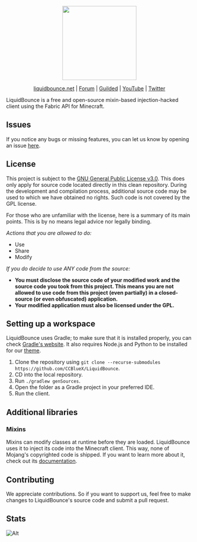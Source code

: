 <div align="center">
<p>
    <img width="200" src="https://raw.githubusercontent.com/CCBlueX/LiquidCloud/master/LiquidBounce/liquidbounceLogo.svg">
</p>

[liquidbounce.net](https://liquidbounce.net) |
[Forum](https://forums.ccbluex.net) |
[Guilded](https://guilded.gg/CCBlueX) |
[YouTube](https://youtube.com/CCBlueX) |
[Twitter](https://twitter.com/CCBlueX)
</div>

LiquidBounce is a free and open-source mixin-based injection-hacked client using the Fabric API for Minecraft.

## Issues

If you notice any bugs or missing features, you can let us know by opening an
issue [here](https://github.com/CCBlueX/LiquidBounce/issues).

## License

This project is subject to the [GNU General Public License v3.0](https://www.gnu.org/licenses/gpl-3.0.en.html). This
does only apply for source code located directly in this clean repository. During the development and compilation
process, additional source code may be used to which we have obtained no rights. Such code is not covered by the GPL
license.

For those who are unfamiliar with the license, here is a summary of its main points. This is by no means legal advice
nor legally binding.

*Actions that you are allowed to do:*

- Use
- Share
- Modify

*If you do decide to use ANY code from the source:*

- **You must disclose the source code of your modified work and the source code you took from this project. This means
  you are not allowed to use code from this project (even partially) in a closed-source (or even obfuscated)
  application.**
- **Your modified application must also be licensed under the GPL.**

## Setting up a workspace

LiquidBounce uses Gradle; to make sure that it is installed properly, you can
check [Gradle's website](https://gradle.org/install/). It also requires Node.js and Python to be installed for
our [theme](https://github.com/CCBlueX/LiquidBounce/tree/nextgen/src-theme).

1. Clone the repository using `git clone --recurse-submodules https://github.com/CCBlueX/LiquidBounce`.
2. CD into the local repository.
3. Run `./gradlew genSources`.
4. Open the folder as a Gradle project in your preferred IDE.
5. Run the client.

## Additional libraries

### Mixins

Mixins can modify classes at runtime before they are loaded. LiquidBounce uses it to inject its code into the
Minecraft client. This way, none of Mojang's copyrighted code is shipped. If you want to learn more about it, check out
its [documentation](https://docs.spongepowered.org/5.1.0/en/plugin/internals/mixins.html).

## Contributing

We appreciate contributions. So if you want to support us, feel free to make changes to LiquidBounce's source code and
submit a pull request.

## Stats

![Alt](https://repobeats.axiom.co/api/embed/ad3a9161793c4dfe50934cd4442d25dc3ca93128.svg "Repobeats analytics image")
